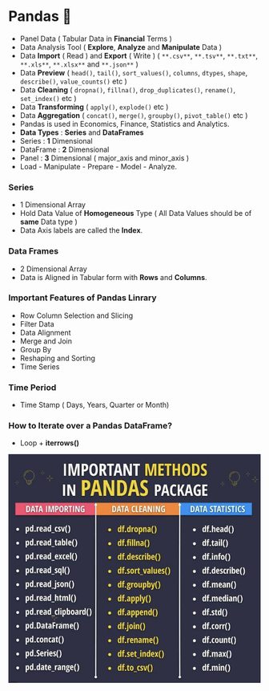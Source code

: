 # Pandas 🐼

- Panel Data ( Tabular Data in **Financial** Terms )
- Data Analysis Tool ( **Explore**, **Analyze** and **Manipulate** Data )
- Data **Import** ( Read ) and **Export** ( Write ) ( `**.csv**`, `**.tsv**`, `**.txt**`, `**.xls**`, `**.xlsx**` and `**.json**` )
- Data **Preview** ( `head()`, `tail()`, `sort_values()`, `columns`, `dtypes`, `shape`, `describe()`, `value_counts()` etc )
- Data **Cleaning** ( `dropna()`, `fillna()`, `drop_duplicates()`, `rename()`, `set_index()` etc )
- Data **Transforming** ( `apply()`, `explode()` etc )
- Data **Aggregation** ( `concat()`, `merge()`, `groupby()`, `pivot_table()` etc )
- Pandas is used in Economics, Finance, Statistics and Analytics.
- **Data Types** : **Series** and **DataFrames**
- Series : **1** Dimensional
- DataFrame : **2** Dimensional
- Panel : **3** Dimensional ( major_axis and minor_axis )
- Load - Manipulate - Prepare - Model - Analyze.

### Series
- 1 Dimensional Array
- Hold Data Value of **Homogeneous** Type ( All Data Values should be of **same** Data type )
- Data Axis labels are called the **Index**.

### Data Frames
- 2 Dimensional Array
- Data is Aligned in Tabular form with **Rows** and **Columns**.

### Important Features of Pandas Linrary
- Row Column Selection and Slicing
- Filter Data 
- Data Alignment
- Merge and Join
- Group By
- Reshaping and Sorting
- Time Series

### Time Period
- Time Stamp ( Days, Years, Quarter or Month)

### How to Iterate over a Pandas DataFrame?
- Loop + **iterrows()**

![Pandas Methods](Image/PandasMethod.jfif)
